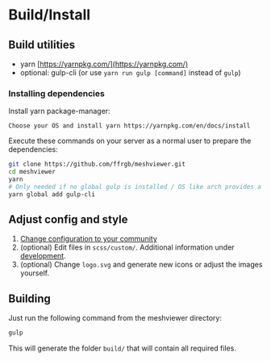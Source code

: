 # Build/Install

## Build utilities

* yarn [https://yarnpkg.com/](https://yarnpkg.com/)
* optional: gulp-cli (or use `yarn run gulp [command]` instead of `gulp`)

### Installing dependencies

Install yarn package-manager:

```
Choose your OS and install yarn https://yarnpkg.com/en/docs/install
```

Execute these commands on your server as a normal user to prepare the dependencies:

```bash
git clone https://github.com/ffrgb/meshviewer.git
cd meshviewer
yarn
# Only needed if no global gulp is installed / OS like arch provides a package
yarn global add gulp-cli
```

## Adjust config and style

1. [Change configuration to your community](/config_js.md)
2. \(optional\) Edit files in `scss/custom/`. Additional information under [development](/development.md).
3. \(optional\) Change `logo.svg` and generate new icons or adjust the images yourself.

## Building

Just run the following command from the meshviewer directory:

```bash
gulp
```

This will generate the folder `build/` that will contain all required files.
